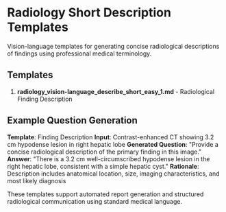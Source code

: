 # Radiology Short Description Templates

Vision-language templates for generating concise radiological descriptions of findings using professional medical terminology.

## Templates

1. **radiology_vision-language_describe_short_easy_1.md** - Radiological Finding Description

## Example Question Generation

**Template**: Finding Description
**Input**: Contrast-enhanced CT showing 3.2 cm hypodense lesion in right hepatic lobe
**Generated Question**: "Provide a concise radiological description of the primary finding in this image."
**Answer**: "There is a 3.2 cm well-circumscribed hypodense lesion in the right hepatic lobe, consistent with a simple hepatic cyst."
**Rationale**: Description includes anatomical location, size, imaging characteristics, and most likely diagnosis

These templates support automated report generation and structured radiological communication using standard medical language.
